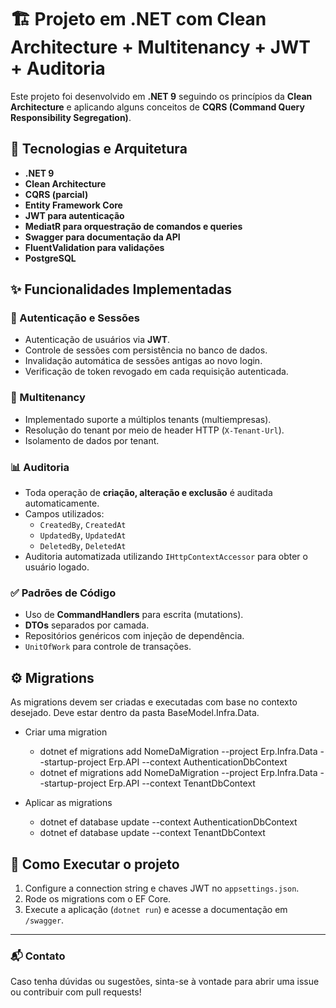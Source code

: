 # 🏗️ Projeto em .NET com Clean Architecture + Multitenancy + JWT + Auditoria

Este projeto foi desenvolvido em **.NET 9** seguindo os princípios da **Clean Architecture** e aplicando alguns conceitos de **CQRS (Command Query Responsibility Segregation)**.

## 🔧 Tecnologias e Arquitetura

- **.NET 9**
- **Clean Architecture**
- **CQRS (parcial)**
- **Entity Framework Core**
- **JWT para autenticação**
- **MediatR para orquestração de comandos e queries**
- **Swagger para documentação da API**
- **FluentValidation para validações**
- **PostgreSQL**

## ✨ Funcionalidades Implementadas

### 🔐 Autenticação e Sessões
- Autenticação de usuários via **JWT**.
- Controle de sessões com persistência no banco de dados.
- Invalidação automática de sessões antigas ao novo login.
- Verificação de token revogado em cada requisição autenticada.

### 🏢 Multitenancy
- Implementado suporte a múltiplos tenants (multiempresas).
- Resolução do tenant por meio de header HTTP (`X-Tenant-Url`).
- Isolamento de dados por tenant.

### 📊 Auditoria
- Toda operação de **criação, alteração e exclusão** é auditada automaticamente.
- Campos utilizados:
  - `CreatedBy`, `CreatedAt`
  - `UpdatedBy`, `UpdatedAt`
  - `DeletedBy`, `DeletedAt`
- Auditoria automatizada utilizando `IHttpContextAccessor` para obter o usuário logado.

### ✅ Padrões de Código
- Uso de **CommandHandlers** para escrita (mutations).
- **DTOs** separados por camada.
- Repositórios genéricos com injeção de dependência.
- `UnitOfWork` para controle de transações.

## ⚙️ Migrations

As migrations devem ser criadas e executadas com base no contexto desejado. Deve estar dentro da pasta BaseModel.Infra.Data.

- Criar uma migration 
  - dotnet ef migrations add NomeDaMigration --project Erp.Infra.Data --startup-project Erp.API --context AuthenticationDbContext
  - dotnet ef migrations add NomeDaMigration --project Erp.Infra.Data --startup-project Erp.API --context TenantDbContext

- Aplicar as migrations
  - dotnet ef database update --context AuthenticationDbContext
  - dotnet ef database update --context TenantDbContext

## 🚀 Como Executar o projeto

1. Configure a connection string e chaves JWT no `appsettings.json`.
2. Rode os migrations com o EF Core.
3. Execute a aplicação (`dotnet run`) e acesse a documentação em `/swagger`.

---

### 📬 Contato

Caso tenha dúvidas ou sugestões, sinta-se à vontade para abrir uma issue ou contribuir com pull requests!

